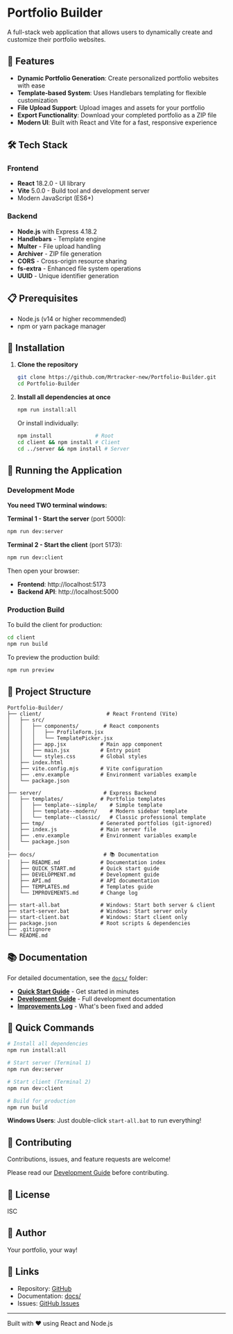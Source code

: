 # Portfolio Builder

A full-stack web application that allows users to dynamically create and customize their portfolio websites.

## 🚀 Features

- **Dynamic Portfolio Generation**: Create personalized portfolio websites with ease
- **Template-based System**: Uses Handlebars templating for flexible customization
- **File Upload Support**: Upload images and assets for your portfolio
- **Export Functionality**: Download your completed portfolio as a ZIP file
- **Modern UI**: Built with React and Vite for a fast, responsive experience

## 🛠️ Tech Stack

### Frontend
- **React** 18.2.0 - UI library
- **Vite** 5.0.0 - Build tool and development server
- Modern JavaScript (ES6+)

### Backend
- **Node.js** with Express 4.18.2
- **Handlebars** - Template engine
- **Multer** - File upload handling
- **Archiver** - ZIP file generation
- **CORS** - Cross-origin resource sharing
- **fs-extra** - Enhanced file system operations
- **UUID** - Unique identifier generation

## 📋 Prerequisites

- Node.js (v14 or higher recommended)
- npm or yarn package manager

## 🔧 Installation

1. **Clone the repository**
   ```bash
   git clone https://github.com/Mrtracker-new/Portfolio-Builder.git
   cd Portfolio-Builder
   ```

2. **Install all dependencies at once**
   ```bash
   npm run install:all
   ```

   Or install individually:
   ```bash
   npm install              # Root
   cd client && npm install # Client
   cd ../server && npm install # Server
   ```

## 🚀 Running the Application

### Development Mode

**You need TWO terminal windows:**

**Terminal 1 - Start the server** (port 5000):
```bash
npm run dev:server
```

**Terminal 2 - Start the client** (port 5173):
```bash
npm run dev:client
```

Then open your browser:
- **Frontend**: http://localhost:5173
- **Backend API**: http://localhost:5000

### Production Build

To build the client for production:
```bash
cd client
npm run build
```

To preview the production build:
```bash
npm run preview
```

## 📁 Project Structure

```
Portfolio-Builder/
├── client/                     # React Frontend (Vite)
│   ├── src/
│   │   ├── components/        # React components
│   │   │   ├── ProfileForm.jsx
│   │   │   └── TemplatePicker.jsx
│   │   ├── app.jsx           # Main app component
│   │   ├── main.jsx          # Entry point
│   │   └── styles.css        # Global styles
│   ├── index.html
│   ├── vite.config.mjs       # Vite configuration
│   ├── .env.example          # Environment variables example
│   └── package.json
│
├── server/                    # Express Backend
│   ├── templates/            # Portfolio templates
│   │   ├── template--simple/    # Simple template
│   │   ├── template--modern/    # Modern sidebar template
│   │   └── template--classic/   # Classic professional template
│   ├── tmp/                  # Generated portfolios (git-ignored)
│   ├── index.js              # Main server file
│   ├── .env.example          # Environment variables example
│   └── package.json
│
├── docs/                      # 📚 Documentation
│   ├── README.md             # Documentation index
│   ├── QUICK_START.md        # Quick start guide
│   ├── DEVELOPMENT.md        # Development guide
│   ├── API.md                # API documentation
│   ├── TEMPLATES.md          # Templates guide
│   └── IMPROVEMENTS.md       # Change log
│
├── start-all.bat             # Windows: Start both server & client
├── start-server.bat          # Windows: Start server only
├── start-client.bat          # Windows: Start client only
├── package.json              # Root scripts & dependencies
├── .gitignore
└── README.md
```

## 📚 Documentation

For detailed documentation, see the [`docs/`](docs/) folder:

- **[Quick Start Guide](docs/QUICK_START.md)** - Get started in minutes
- **[Development Guide](docs/DEVELOPMENT.md)** - Full development documentation
- **[Improvements Log](docs/IMPROVEMENTS.md)** - What's been fixed and added

## 🎯 Quick Commands

```bash
# Install all dependencies
npm run install:all

# Start server (Terminal 1)
npm run dev:server

# Start client (Terminal 2)
npm run dev:client

# Build for production
npm run build
```

**Windows Users**: Just double-click `start-all.bat` to run everything!

## 🤝 Contributing

Contributions, issues, and feature requests are welcome!

Please read our [Development Guide](docs/DEVELOPMENT.md) before contributing.

## 📝 License

ISC

## 👤 Author

Your portfolio, your way!

## 🔗 Links

- Repository: [GitHub](https://github.com/Sangu-dev/Portfolio-Builder)
- Documentation: [docs/](docs/)
- Issues: [GitHub Issues](https://github.com/Sangu-dev/Portfolio-Builder/issues)

---

Built with ❤️ using React and Node.js
